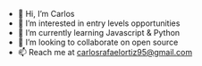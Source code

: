 - 👋 Hi, I’m Carlos
- 👀 I’m interested in entry levels opportunities
- 🌱 I’m currently learning Javascript & Python
- 💞️ I’m looking to collaborate on open source
- 📫 Reach me at carlosrafaelortiz95@gmail.com 

<!---
crtiz/crtiz is a ✨ special ✨ repository because its `README.md` (this file) appears on your GitHub profile.
You can click the Preview link to take a look at your changes.
--->

